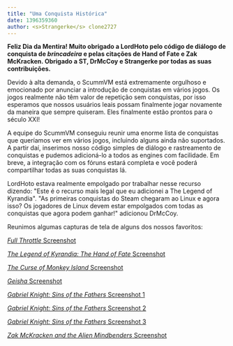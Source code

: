 ```yaml
---
title: "Uma Conquista Histórica"
date: 1396359360
author: <s>Strangerke</s> clone2727
---
```


**Feliz Dia da Mentira! Muito obrigado a LordHoto pelo código de diálogo de conquista de *brincadeira* e pelas citações de Hand of Fate e Zak McKracken. Obrigado a ST, DrMcCoy e Strangerke por todas as suas contribuições.**

Devido à alta demanda, o ScummVM está extremamente orgulhoso e emocionado por anunciar a introdução de conquistas em vários jogos. Os jogos realmente não têm valor de repetição sem conquistas, por isso esperamos que nossos usuários leais possam finalmente jogar novamente da maneira que sempre quiseram. Eles finalmente estão prontos para o século XXI!

A equipe do ScummVM conseguiu reunir uma enorme lista de conquistas que queríamos ver em vários jogos, incluindo alguns ainda não suportados. A partir daí, inserimos nosso código simples de diálogo e rastreamento de conquistas e pudemos adicioná-lo a todos as engines com facilidade. Em breve, a integração com os fóruns estará completa e você poderá compartilhar todas as suas conquistas lá.

LordHoto estava realmente empolgado por trabalhar nesse recurso dizendo: "Este é o recurso mais legal que eu adicionei a The Legend of Kyrandia". "As primeiras conquistas do Steam chegaram ao Linux e agora isso? Os jogadores de Linux devem estar empolgados com todas as conquistas que agora podem ganhar!" adicionou DrMcCoy.

Reunimos algumas capturas de tela de alguns dos nossos favoritos:

[*Full Throttle* Screenshot](/data/news/20140401_1.png)

[*The Legend of Kyrandia: The Hand of Fate* Screenshot](/data/news/20140401_2.png)

[*The Curse of Monkey Island* Screenshot](/data/news/20140401_3.png)

[*Geisha* Screenshot](/data/news/20140401_4.png)

[*Gabriel Knight: Sins of the Fathers* Screenshot 1](/data/news/20140401_5.png)

[*Gabriel Knight: Sins of the Fathers* Screenshot 2](/data/news/20140401_6.png)

[*Gabriel Knight: Sins of the Fathers* Screenshot 3](/data/news/20140401_7.png)

[*Zak McKracken and the Alien Mindbenders* Screenshot](/data/news/20140401_8.png)
